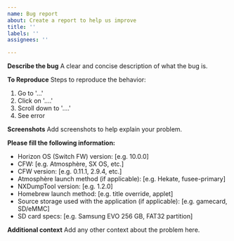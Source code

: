 ```yaml
---
name: Bug report
about: Create a report to help us improve
title: ''
labels: ''
assignees: ''

---
```


**Describe the bug**
A clear and concise description of what the bug is.

**To Reproduce**
Steps to reproduce the behavior:
1. Go to '...'
2. Click on '....'
3. Scroll down to '....'
4. See error

**Screenshots**
Add screenshots to help explain your problem.

**Please fill the following information:**
- Horizon OS (Switch FW) version: [e.g. 10.0.0]
- CFW: [e.g. Atmosphère, SX OS, etc.]
- CFW version: [e.g. 0.11.1, 2.9.4, etc.]
- Atmosphère launch method (if applicable): [e.g. Hekate, fusee-primary]
- NXDumpTool version: [e.g. 1.2.0]
- Homebrew launch method: [e.g. title override, applet]
- Source storage used with the application (if applicable): [e.g. gamecard, SD/eMMC]
- SD card specs: [e.g. Samsung EVO 256 GB, FAT32 partition]

**Additional context**
Add any other context about the problem here.
